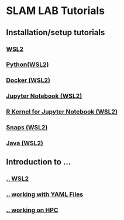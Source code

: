 # SLAM LAB Tutorials

## Installation/setup tutorials

### [WSL2](docs/wsl2_setup.md)

### [Python(WSL2)](docs/python_setup.md)

### [Docker (WSL2)](docs/docker_setup.md)

### [Jupyter Notebook (WSL2)](docs/jupyter_notebook_setup.md)

### [R Kernel for Jupyter Notebook (WSL2)](docs/r_kernel_setup.md)

### [Snaps (WSL2)](docs/snaps_setup.md)

### [Java (WSL2)](docs/java_setup.md)


## Introduction to ...

### [.. WSL2](docs/wsl_intro.md)

### [.. working with YAML Files](docs/yaml_intro.md)

### [.. working on HPC](docs/hpc_intro.md)
